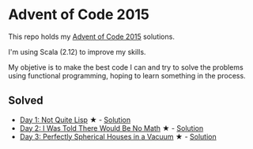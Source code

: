 # Advent of Code 2015

This repo holds my [Advent of Code 2015](http://adventofcode.com/2015/) solutions.

I'm using Scala (2.12) to improve my skills. 

My objetive is to make the best code I can and try to solve the problems using functional programming, hoping to learn something in the process. 

## Solved

* [Day 1: Not Quite Lisp](http://adventofcode.com/2015/day/1) &#x2605; - [Solution](https://github.com/oxcarh/advent-of-code-2015/blob/master/src/main/scala/com/oxcarh/adventofcode2015/Day1.scala)
* [Day 2: I Was Told There Would Be No Math](http://adventofcode.com/2015/day/2) &#x2605; - [Solution](https://github.com/oxcarh/advent-of-code-2015/blob/master/src/main/scala/com/oxcarh/adventofcode2015/Day2.scala)
* [Day 3: Perfectly Spherical Houses in a Vacuum](http://adventofcode.com/2015/day/3) &#x2605; - [Solution](https://github.com/oxcarh/advent-of-code-2015/blob/master/src/main/scala/com/oxcarh/adventofcode2015/Day3.scala)
